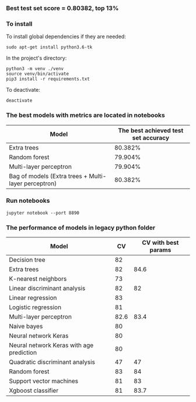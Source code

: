 ### Best test set score = 0.80382, top 13%

### To install
To install global dependencies if they are needed:
```
sudo apt-get install python3.6-tk
```
In the project's directory:
```
python3 -m venv ./venv
source venv/bin/activate
pip3 install -r requirements.txt
```
To deactivate:
```$xslt
deactivate
```

### The best models with metrics are located in notebooks
|  Model | The best achieved test set accuracy  |
|---|---|
| Extra trees | 80.382% | 
| Random forest | 79.904% |
| Multi-layer perceptron | 79.904% |
| Bag of models (Extra trees + Multi-layer perceptron) | 80.382% |

### Run notebooks
```jupyter notebook --port 8890```

### The performance of models in legacy python folder
|  Model | CV  | CV with best params  |
|---|---|---|
| Decision tree |  82 |   |
| Extra trees  |  82 |  84.6 |
| K-nearest neighbors | 73  |   |
| Linear discriminant analysis  | 82  | 82  |
| Linear regression  |  83 |   |
| Logistic regression  | 81  |   |
| Multi-layer perceptron  | 82.6  | 83.4  |
| Naive bayes  |  80 |   |
| Neural network Keras  | 80  |   |
| Neural network Keras with age prediction  | 80  |   |
| Quadratic discriminant analysis  |  47 | 47  |
| Random forest  | 83  | 84  |
| Support vector machines  | 81  | 83  |
| Xgboost classifier  |  81 | 83.7  |
